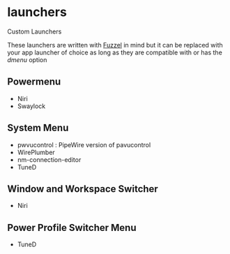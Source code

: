 # launchers
Custom Launchers

These launchers are written with [Fuzzel](https://codeberg.org/dnkl/fuzzel) in mind but it can be replaced with your app launcher of choice as long as they are compatible with or has the _dmenu_ option

## Powermenu
- Niri
- Swaylock

## System Menu
- pwvucontrol : PipeWire version of pavucontrol
- WirePlumber
- nm-connection-editor
- TuneD

## Window and Workspace Switcher
- Niri

## Power Profile Switcher Menu
- TuneD
